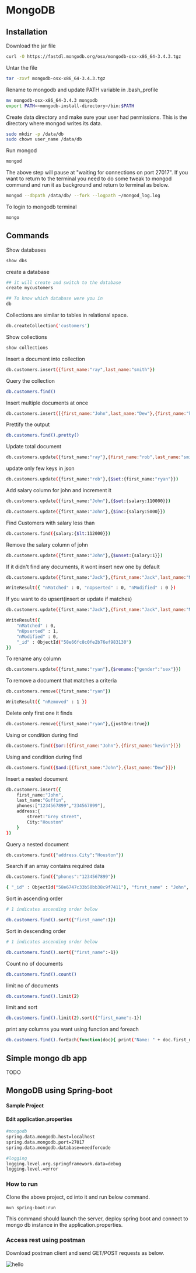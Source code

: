 # MongoDB 

## Installation

Download the jar file

```bash
curl -O https://fastdl.mongodb.org/osx/mongodb-osx-x86_64-3.4.3.tgz
```

Untar the file

```bash
tar -zxvf mongodb-osx-x86_64-3.4.3.tgz
```

Rename to mongodb and update PATH variable in .bash_profile

```bash
mv mongodb-osx-x86_64-3.4.3 mongodb
export PATH=<mongodb-install-directory>/bin:$PATH
```

Create data directory and make sure your user had permissions. This is the directory where mongod writes its data.

```bash
sudo mkdir -p /data/db
sudo chown user_name /data/db
```

Run mongod

```bash
mongod
```

The above step will pause at "waiting for connections on port 27017". If you want to return to the terminal you need to do some tweak to mongod command and run it as background and return to terminal as below.

```bash
mongod --dbpath /data/db/ --fork --logpath ~/mongod_log.log
```

To login to mongodb terminal

```bash
mongo
```

## Commands

Show databases

```bash
show dbs
```

create a database

```bash
## it will create and switch to the database
create mycustomers
```

```bash
## To know which database were you in
db
```

Collections are similar to tables in relational space.

```bash
db.createCollection('customers')
```

Show collections

```bash
show collections
```

Insert a document into collection

```bash
db.customers.insert({first_name:"ray",last_name:"smith"})
```

Query the collection

```bash
db.customers.find()
```

Insert multiple documents at once

```bash
db.customers.insert([{first_name:"John",last_name:"Dew"},{first_name:"kevin",last_name:"mux"}])
```

Prettify the output
```bash
db.customers.find().pretty()
```

Update total document

```bash
db.customers.update({first_name:"ray"},{first_name:"rob",last_name:"smith",gender:"male"})
```

update only few keys in json

```bash
db.customers.update({first_name:"rob"},{$set:{first_name:"ryan"}})
```


Add salary column for john and increment it

```bash
db.customers.update({first_name:"John"},{$set:{salary:110000}})

db.customers.update({first_name:"John"},{$inc:{salary:5000}})
```

Find Customers with salary less than

```bash
db.customers.find({salary:{$lt:112000}})
```

Remove the salary column of john

```bash
db.customers.update({first_name:"John"},{$unset:{salary:1}})
```

If it didn't find any documents, it wont insert new one by default

```bash
db.customers.update({first_name:"Jack"},{first_name:"Jack",last_name:"Mi"})

WriteResult({ "nMatched" : 0, "nUpserted" : 0, "nModified" : 0 })
```

If you want to do upsert(insert or update if matches)

```bash
db.customers.update({first_name:"Jack"},{first_name:"Jack",last_name:"Mi"},{upsert:true})

WriteResult({
	"nMatched" : 0,
	"nUpserted" : 1,
	"nModified" : 0,
	"_id" : ObjectId("58e66fc8c0fe2b76ef983130")
})
```

To rename any column

```bash
db.customers.update({first_name:"ryan"},{$rename:{"gender":"sex"}})
```

To remove a document that matches a criteria

```bash
db.customers.remove({first_name:"ryan"})

WriteResult({ "nRemoved" : 1 })
```

Delete only first one it finds

```bash
db.customers.remove({first_name:"ryan"},{justOne:true})
```

Using or condition during find

```bash
db.customers.find({$or:[{first_name:"John"},{first_name:"kevin"}]})
```

Using and condition during find

```bash
db.customers.find({$and:[{first_name:"John"},{last_name:"Dew"}]})
```

Insert a nested document

```bash
db.customers.insert({
	first_name:"John",
	last_name:"Guffin",
	phones:["1234567899","234567899"],
	address:{
		street:"Grey street",
		City:"Houston"
	}
})
```

Query a nested document

```bash
db.customers.find({"address.City":"Houston"})
```

Search if an array contains required data

```bash
db.customers.find({"phones":"1234567899"})

{ "_id" : ObjectId("58e6747c33b50bb38c9f7411"), "first_name" : "John", "last_name" : "Guffin", "phones" : [ "1234567899", "234567899" ], "address" : { "street" : "Grey street", "City" : "Houston" } }
```

Sort in ascending order

```bash
# 1 indicates ascending order below

db.customers.find().sort({"first_name":1})
```

Sort in descending order

```bash
# 1 indicates ascending order below

db.customers.find().sort({"first_name":-1})
```

Count no of documents

```bash
db.customers.find().count()
```

limit no of documents

```bash
db.customers.find().limit(2)
```

limit and sort

```bash
db.customers.find().limit(2).sort({"first_name":-1})
```

print any columns you want using function and foreach

```bash
db.customers.find().forEach(function(doc){ print("Name: " + doc.first_name + " " + doc.last_name)})
```

## Simple mongo db app

TODO

## MongoDB using Spring-boot

#### Sample Project

#### Edit application.properties

```bash
#mongodb
spring.data.mongodb.host=localhost
spring.data.mongodb.port=27017
spring.data.mongodb.database=needforcode

#logging
logging.level.org.springframework.data=debug
logging.level.=error

```  

### How to run

Clone the above project, cd into it and run below command.

```bash
mvn spring-boot:run
```

This command should launch the server, deploy spring boot and connect to mongo db instance in the application.properties.

### Access rest using postman

Download postman client and send GET/POST requests as below.

![hello](springsrc/docs/images/mongo_spring_boot_hello.png)

